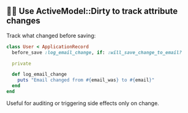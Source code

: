 ## 🕵️‍♂️ Use ActiveModel::Dirty to track attribute changes

Track what changed before saving:

```ruby
class User < ApplicationRecord
  before_save :log_email_change, if: :will_save_change_to_email?

  private

  def log_email_change
    puts "Email changed from #{email_was} to #{email}"  
  end
end
```

Useful for auditing or triggering side effects only on change.